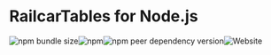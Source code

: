 # RailcarTables for Node.js
![npm bundle size](https://img.shields.io/bundlephobia/min/railcartables)![npm](https://img.shields.io/npm/dw/railcartables)![npm peer dependency version](https://img.shields.io/npm/dependency-version/railcartables/peer/node-fetch)![Website](https://img.shields.io/website?down_color=red&down_message=offline&up_color=green&up_message=online&url=https%3A%2F%2Frailcartables.com%2F)
